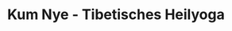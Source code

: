 ---
layout: SeminarLayout
title: 'Kum Nye - Tibetisches Heilyoga'
startDate: '02.12.2020'
endDate: '06.12.2020'
descriptionShort: 'Kum Nye (gesprochen Kum Nje) hat seine Wurzeln zum einen in dem tibetischen Yoga-System des Nying-thig tsalung (Yoga der feinstofflichen Energien), zum anderen in der medizinischen Tradition Tibets. Es wurde von dem Lama Tarthang Tulku in den Westen gebracht und in seinem Lehrbuch umfassend beschrieben.'
description: 'Stilles Sitzen mit weicher Konzentration auf den natürlich fließenden Atem, sehr langsam und bewusst ausgeführte Bewegungen, Selbstmassage mit Druckpunkten sowie die Rezitation von Mantras regen die subtilen Energien von Körper und Geist an, lösen sanft Blockaden im Energiefluss und führen zu einer gelassenen, in sich ruhenden Wachheit und Achtsamkeit. Die in der wachen Ruhe gesteigerte Bewusstheit ist die Grundlage für umfassende Erkenntnis der eigenen Situation. Dadurch ergeben sich neue Perspektiven, so dass das eigene Leben authentischer gestaltet werden kann.'
honorar: 'auf freiwilliger Basis (Dana)'
kursgebuehr: '80 €'
unterkunft: '160 €, Aufpreis bei Einzelzimmer'
dozentenbeschreibung: '<strong>Matthias Steurich</strong>, geb. 1947. Psychologiestudium an amerikanischen Universit&#xE4;ten mit Abschluss zum M.A. (Master of Arts) in Klinischer Psychologie. Heilpraktiker f&#xFC;r Psychotherapie, PsychosyntheseTherapeut. Von Lama Tarthang Tulku Rinpoche autorisierter Kum-NyeLehrer. &#xDC;ber acht Jahre Studium am Buddhistischen Nyingma Institut in Berkeley/USA, davon mehrere Jahre Mitglied des Lehrerkollegiums. Autor von Tibetisches Heilyoga - Kum Nye und Wache Stille, einer Doppel-CD mit sechs Kum Nye-&#xDC;bungen. &#xDC;bersetzer des Kum-Nye-&#xDC;bungsbuchs von Tarthang Tulku. Internationale Unterrichtserfahrung seit &#xFC;ber 35 Jahren.'
website: 'Matthias Steurich'
websiteUrl: 'http://www.kum-nye.de'
performers: 'Matthias Steurich'
---
